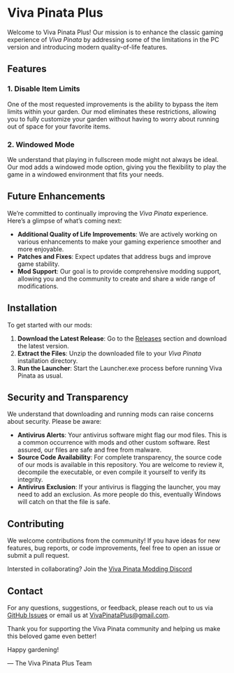 # Viva Pinata Plus

Welcome to Viva Pinata Plus! Our mission is to enhance the classic gaming experience of *Viva Pinata* by addressing some of the limitations in the PC version and introducing modern quality-of-life features.

## Features

### 1. Disable Item Limits
One of the most requested improvements is the ability to bypass the item limits within your garden. Our mod eliminates these restrictions, allowing you to fully customize your garden without having to worry about running out of space for your favorite items.

### 2. Windowed Mode
We understand that playing in fullscreen mode might not always be ideal. Our mod adds a windowed mode option, giving you the flexibility to play the game in a windowed environment that fits your needs.

## Future Enhancements

We’re committed to continually improving the *Viva Pinata* experience. Here’s a glimpse of what’s coming next:

- **Additional Quality of Life Improvements**: We are actively working on various enhancements to make your gaming experience smoother and more enjoyable.
- **Patches and Fixes**: Expect updates that address bugs and improve game stability.
- **Mod Support**: Our goal is to provide comprehensive modding support, allowing you and the community to create and share a wide range of modifications.

## Installation

To get started with our mods:

1. **Download the Latest Release**: Go to the [Releases](https://github.com/yourusername/viva-pinata-qol-mods/releases) section and download the latest version.
2. **Extract the Files**: Unzip the downloaded file to your *Viva Pinata* installation directory.
3. **Run the Launcher**: Start the Launcher.exe process before running Viva Pinata as usual.

## Security and Transparency

We understand that downloading and running mods can raise concerns about security. Please be aware:

- **Antivirus Alerts**: Your antivirus software might flag our mod files. This is a common occurrence with mods and other custom software. Rest assured, our files are safe and free from malware. 
- **Source Code Availability**: For complete transparency, the source code of our mods is available in this repository. You are welcome to review it, decompile the executable, or even compile it yourself to verify its integrity.
- **Antivirus Exclusion**: If your antivirus is flagging the launcher, you may need to add an exclusion. As more people do this, eventually Windows will catch on that the file is safe.

## Contributing

We welcome contributions from the community! If you have ideas for new features, bug reports, or code improvements, feel free to open an issue or submit a pull request.

Intersted in collaborating? Join the [Viva Pinata Modding Discord](https://discord.gg/vSTqFx34)

## Contact

For any questions, suggestions, or feedback, please reach out to us via [GitHub Issues]([https://github.com/yourusername/viva-pinata-qol-mods/issues](https://github.com/VivaPinataPlus/VivaPinataPlus/issues)) or email us at [VivaPinataPlus@gmail.com](mailto:VivaPinataPlus@gmail.com).

Thank you for supporting the Viva Pinata community and helping us make this beloved game even better!

Happy gardening!

— The Viva Pinata Plus Team
